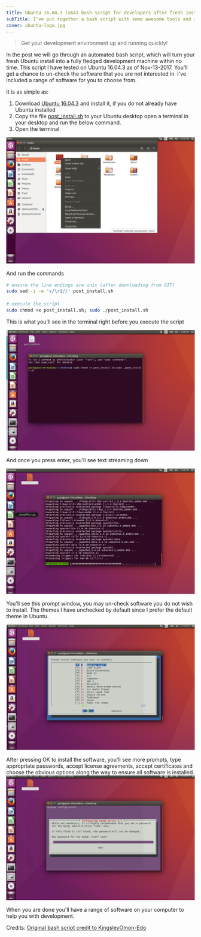 ```yaml
---
title: Ubuntu 16.04.3 (x64) bash script for developers after fresh install
subTitle: I've put together a bash script with some awesome tools and software that I use daily. This script will install a huge range of development and productivity software from VirtualBox, Visual Studio Extensions to DupeGuru on Ubuntu.
cover: ubuntu-logo.jpg
---
```


>Get your development environment up and running quickly!

In the post we will go through an automated bash script, which will turn your fresh Ubuntu install into a fully fledged development machine within no time. This script I have tested on Ubuntu 16.04.3 as of Nov-13-2017. You'll get a chance to un-check the software that you are not interested in. I've included a range of software for you to choose from.

It is as simple as:

1. Download [Ubuntu 16.04.3](http://mirrors.bloomu.edu/ubuntu-releases/16.04.3/ubuntu-16.04.3-desktop-amd64.iso) and install it, if you do not already have Ubuntu installed
1. Copy the file [post_install.sh](https://gist.github.com/paulness/73238d84996cb8fc21aff644218a49a2) to your Ubuntu desktop open a terminal in your desktop and run the below command.
1. Open the terminal

![Right click and open a terminal in the Desktop folder](ubuntu-running-post-install-script-right-click-to-open-terminal.png)

And run the commands

``` bash
# ensure the line endings are unix (after downloading from GIT)
sudo sed -i -e 's/\r$//' post_install.sh

# execute the script
sudo chmod +x post_install.sh; sudo ./post_install.sh
```

This is what you'll see in the terminal right before you execute the script

![Terminal just before executing the script](ubuntu-running-post-install-script.png)

And once you press enter, you'll see text streaming down

![Script in progress](ubuntu-running-post-install-script-underway.png)

You'll see this prompt window, you may un-check software you do not wish to install. The themes I have unchecked by default since I prefer the default theme in Ubuntu.

![Choosing software to install](ubuntu-running-post-install-script-prompt.png)

After pressing OK to install the software, you'll see more prompts, type appropriate passwords, accept license agreements, accept certificates and choose the obvious options along the way to ensure all software is installed.
![Typing MySQL server password](ubuntu-running-post-install-script-prompt-2.png)

When you are done you'll have a range of software on your computer to help you with development.

Credits:
[Original bash script credit to KingsleyOmon-Edo](https://github.com/KingsleyOmon-Edo/)
